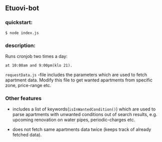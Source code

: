## Etuovi-bot

### quickstart:
`$ node index.js`

### description:
Runs cronjob two times a day:
```
at 10:00am and 9:00pm(klo 21).
```
`requestData.js` -file includes the parameters which are used
to fetch apartment data. Modify this file to get wanted apartments
from specific zone, price-range etc.


### Other features
- includes a list of keywords(`isInWantedCondition()`) which are used to parse apartments
with unwanted conditions out of search results, e.g. upcoming renovation on water pipes,
  periodic-charges etc.
  
- does not fetch same apartments data twice (keeps track of already fetched data).

